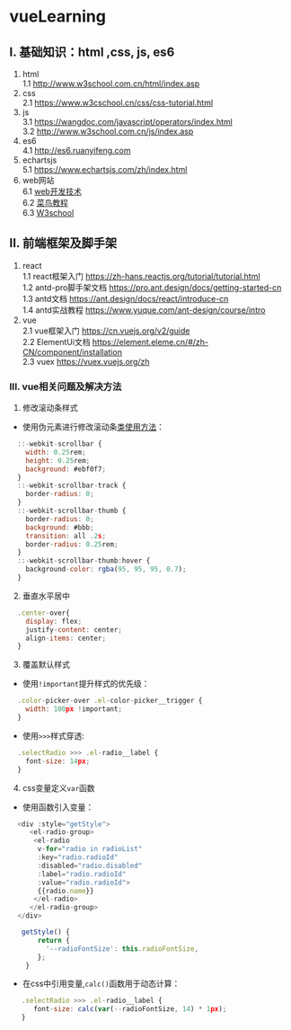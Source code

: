 # vueLearning
##  I. 基础知识：html ,css, js, es6
1. html  
1.1 <a href="http://www.w3school.com.cn/html/index.asp" target="_blank">http://www.w3school.com.cn/html/index.asp</a>   
2. css  
2.1 <a href="https://www.w3cschool.cn/css/css-tutorial.html" target="_blank">https://www.w3cschool.cn/css/css-tutorial.html</a>   
3. js  
3.1 <a href="https://wangdoc.com/javascript/operators/index.html" target="_blank">https://wangdoc.com/javascript/operators/index.html</a>   
3.2 <a href="http://www.w3school.com.cn/js/index.asp" target="_blank">http://www.w3school.com.cn/js/index.asp</a>   
4. es6  
4.1 <a href="http://es6.ruanyifeng.com" target="_blank">http://es6.ruanyifeng.com</a>  
5. echartsjs  
5.1 <a href="https://www.echartsjs.com/zh/index.html" target="_blank">https://www.echartsjs.com/zh/index.html</a>  
6. web网站  
6.1 [web开发技术](https://developer.mozilla.org/zh-CN/docs/Web)  
6.2 [菜鸟教程](https://www.runoob.com/)  
6.3 [W3school](https://www.w3school.com.cn/)  
## II. 前端框架及脚手架
1. react  
1.1 react框架入门 <a href="https://zh-hans.reactjs.org/tutorial/tutorial.html" target="_blank">https://zh-hans.reactjs.org/tutorial/tutorial.html</a>  
1.2 antd-pro脚手架文档 <a href="https://pro.ant.design/docs/getting-started-cn" target="_blank">https://pro.ant.design/docs/getting-started-cn</a>  
1.3 antd文档 <a href="https://ant.design/docs/react/introduce-cn" target="_blank">https://ant.design/docs/react/introduce-cn</a>  
1.4 antd实战教程 <a href="https://www.yuque.com/ant-design/course/intro" target="_blank">https://www.yuque.com/ant-design/course/intro</a>  
2. vue  
2.1 vue框架入门 <a href="https://cn.vuejs.org/v2/guide" target="_blank">https://cn.vuejs.org/v2/guide</a>  
2.2 ElementUi文档 <a href="https://element.eleme.cn/#/zh-CN/component/installation" target="_blank">https://element.eleme.cn/#/zh-CN/component/installation</a>  
2.3 vuex <a href="https://vuex.vuejs.org/zh" target="_blank">https://vuex.vuejs.org/zh</a>  
### III. vue相关问题及解决方法
1. 修改滚动条样式
* 使用伪元素进行修改滚动条[类使用方法](https://developer.mozilla.org/zh-CN/docs/Web/CSS/::-webkit-scrollbar)：
```javaScript
  ::-webkit-scrollbar {
    width: 0.25rem;
    height: 0.25rem;
    background: #ebf0f7;
  }
  ::-webkit-scrollbar-track {
    border-radius: 0;
  }
  ::-webkit-scrollbar-thumb {
    border-radius: 0;
    background: #bbb;
    transition: all .2s;
    border-radius: 0.25rem;
  }
  ::-webkit-scrollbar-thumb:hover {
    background-color: rgba(95, 95, 95, 0.7);
  }
```
2. 垂直水平居中
```javaScript
  .center-over{
    display: flex;
    justify-content: center;
    align-items: center;
  }
```
3. 覆盖默认样式
* 使用`!important`提升样式的优先级：
```javaScript
  .color-picker-over .el-color-picker__trigger {
    width: 100px !important;
  }
```
* 使用`>>>`样式穿透:
```javaScript
  .selectRadio >>> .el-radio__label {
    font-size: 14px;
  }
```
4. css变量定义`var`函数
* 使用函数引入变量：
```javaScript
  <div :style="getStyle">
     <el-radio-group>
      <el-radio 
       v-for="radio in radioList" 
       :key="radio.radioId" 
       :disabled="radio.disabled" 
       :label="radio.radioId" 
       :value="radio.radioId">
       {{radio.name}}
      </el-radio>
     </el-radio-group>
  </div>

   getStyle() {
       return {
         '--radioFontSize': this.radioFontSize,
       };
    }
```
* 在css中引用变量,`calc()`函数用于动态计算：
```javaScript
   .selectRadio >>> .el-radio__label {
      font-size: calc(var(--radioFontSize, 14) * 1px);
   }
```
